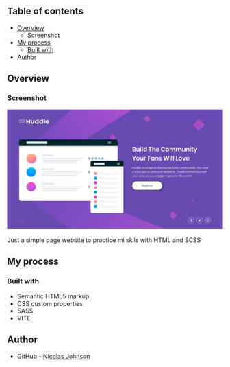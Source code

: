 ## Table of contents

- [Overview](#overview)
  - [Screenshot](#screenshot)
- [My process](#my-process)
  - [Built with](#built-with)
- [Author](#author)

## Overview

### Screenshot

![](./public/images/desktop-design.jpg)

Just a simple page website to practice mi skils with HTML and SCSS

## My process

### Built with

- Semantic HTML5 markup
- CSS custom properties
- SASS
- VITE

## Author

- GitHub - [Nicolas Johnson](https://github.com/Nicolas-Johnson)